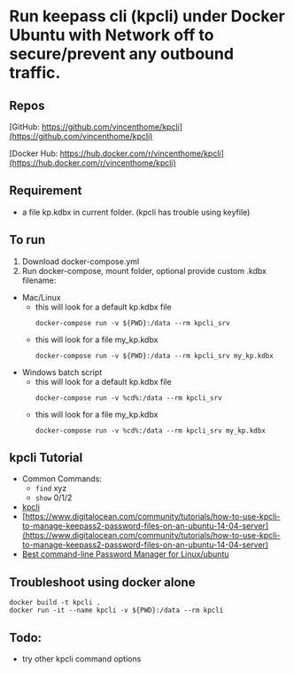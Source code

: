 # Run keepass cli  (kpcli) under Docker Ubuntu with Network off to secure/prevent any outbound traffic.

## Repos

[GitHub: https://github.com/vincenthome/kpcli](https://github.com/vincenthome/kpcli)

[Docker Hub: https://hub.docker.com/r/vincenthome/kpcli](https://hub.docker.com/r/vincenthome/kpcli)


## Requirement 
* a file kp.kdbx in current folder. (kpcli has trouble using keyfile)

## To run

1. Download docker-compose.yml
2. Run docker-compose, mount folder, optional provide custom .kdbx filename:
  - Mac/Linux 
    - this will look for a default kp.kdbx file
      ```
      docker-compose run -v ${PWD}:/data --rm kpcli_srv 
      ```
    - this will look for a file my_kp.kdbx
      ```
      docker-compose run -v ${PWD}:/data --rm kpcli_srv my_kp.kdbx
      ```
  - Windows batch script
    - this will look for a default kp.kdbx file
      ```
      docker-compose run -v %cd%:/data --rm kpcli_srv 
      ```
    - this will look for a file my_kp.kdbx
      ```
      docker-compose run -v %cd%:/data --rm kpcli_srv my_kp.kdbx 
      ```
   
## kpcli Tutorial

* Common Commands:
  * `find` xyz
  * `show` 0/1/2
* [kpcli](http://kpcli.sourceforge.net/)
* [https://www.digitalocean.com/community/tutorials/how-to-use-kpcli-to-manage-keepass2-password-files-on-an-ubuntu-14-04-server](https://www.digitalocean.com/community/tutorials/how-to-use-kpcli-to-manage-keepass2-password-files-on-an-ubuntu-14-04-server)
* [Best command-line Password Manager for Linux/ubuntu](https://www.techinfected.net/2016/05/kpcli-best-command-line-password-manager-ubuntu-linux-mint-debian.html)

## Troubleshoot using docker alone

```
docker build -t kpcli .
docker run -it --name kpcli -v ${PWD}:/data --rm kpcli
```

## Todo: 
* try other kpcli command options

